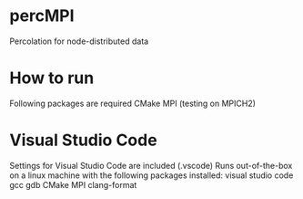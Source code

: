 # percMPI
Percolation for node-distributed data

How to run
==========
Following packages are required
    CMake
    MPI (testing on MPICH2)

Visual Studio Code
==================
Settings for Visual Studio Code are included (.vscode)
Runs out-of-the-box on a linux machine with the following packages installed:
    visual studio code
    gcc
    gdb
    CMake
    MPI
    clang-format

